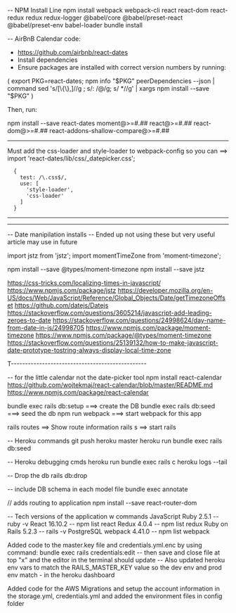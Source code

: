 
-- NPM Install Line
npm install webpack webpack-cli react react-dom react-redux redux redux-logger @babel/core @babel/preset-react @babel/preset-env babel-loader
bundle install

-- AirBnB Calendar code:
- https://github.com/airbnb/react-dates
- Install dependencies
- Ensure packages are installed with correct version numbers by running:

(
  export PKG=react-dates;
  npm info "$PKG" peerDependencies --json | command sed 's/[\{\},]//g ; s/: /@/g; s/ *//g' | xargs npm install --save "$PKG"
)

Then, run:

npm install --save react-dates moment@>=#.## react@>=#.## react-dom@>=#.## react-addons-shallow-compare@>=#.##

-----------------------------------------------

Must add the css-loader and style-loader to webpack-config so you can ==> import 'react-dates/lib/css/_datepicker.css';

      {
        test: /\.css$/,
        use: [
          'style-loader',
          'css-loader'
        ]
      }

-----------------------------------------------


------------------------------------------------
-- Date manipilation installs
-- Ended up not using these but very useful article may use in future

import jstz from 'jstz';
import momentTimeZone from 'moment-timezone';

npm install --save @types/moment-timezone
npm install --save jstz

https://css-tricks.com/localizing-times-in-javascript/
https://www.npmjs.com/package/jstz
https://developer.mozilla.org/en-US/docs/Web/JavaScript/Reference/Global_Objects/Date/getTimezoneOffset
https://github.com/datejs/Datejs
https://stackoverflow.com/questions/3605214/javascript-add-leading-zeroes-to-date
https://stackoverflow.com/questions/24998624/day-name-from-date-in-js/24998705
https://www.npmjs.com/package/moment-timezone
https://www.npmjs.com/package/@types/moment-timezone
https://stackoverflow.com/questions/25139132/how-to-make-javascript-date-prototype-tostring-always-display-local-time-zone


T------------------------------------------------


-- for the little calendar not the date-picker tool
npm install react-calendar
https://github.com/wojtekmaj/react-calendar/blob/master/README.md
https://www.npmjs.com/package/react-calendar


bundle exec rails db:setup              ===> create the DB
bundle exec rails db:seed               ===> seed the db
npm run webpack                         ===> start webpack for this app

rails routes                    ==> Show route information
rails s                         ==> start rails

-- Heroku commands
git push heroku master
heroku run bundle exec rails db:seed


-- Heroku debugging cmds
heroku run bundle exec rails c
heroku logs --tail


-- Drop the db
rails db:drop


-- include DB schema in each model file
bundle exec annotate


// adds routing to application
npm install --save react-router-dom


-- Tech versions of the application w commands
JavaScript 
Ruby 2.5.1      -- ruby -v
React 16.10.2   -- npm list react
Redux 4.0.4     -- npm list redux
Ruby on Rails 5.2.3     -- rails -v
PostgreSQL
webpack 4.41.0          -- npm list webpack


Added code to the master.key file and credentials.yml.enc by using command:
bundle exec rails credentials:edit
-- then save and close file at top "x" and the editor in the terminal should update
-- Also updated heroku env vars to match the RAILS_MASTER_KEY value so the dev env and prod env match - in the heroku dashboard



Added code for the AWS Migrations and setup the account information in the storage.yml, credentials.yml and added the environment files in config folder




